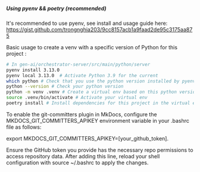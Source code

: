 ##### Using pyenv && poetry (recommended)

It's recommended to use pyenv, see install and usage guide here:
https://gist.github.com/trongnghia203/9cc8157acb1a9faad2de95c3175aa875

Basic usage to create a venv with a specific version of Python for this project :

```sh
# In gen-ai/orchestrator-server/src/main/python/server
pyenv install 3.13.0
pyenv local 3.13.0  # Activate Python 3.9 for the current
which python # Check that you use the python version installed by pyenv
python --version # Check your python version
python -m venv .venv # Create a virtual env based on this python version
source .venv/bin/activate # Activate your virtual env
poetry install # Install dependencies for this project in the virtual env
```

To enable the git-committers plugin in MkDocs, configure the MKDOCS_GIT_COMMITTERS_APIKEY environment variable in your .bashrc file as follows:

export MKDOCS_GIT_COMMITTERS_APIKEY=[your_github_token].

Ensure the GitHub token you provide has the necessary repo permissions to access repository data. After adding this line, reload your shell configuration with source ~/.bashrc to apply the changes.
